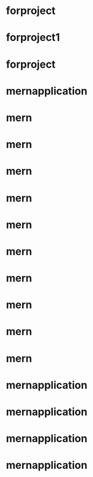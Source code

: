 # forproject
# forproject1
# forproject
# mernapplication
# mern
# mern
# mern
# mern
# mern
# mern
# mern
# mern
# mern
# mern
# mernapplication
# mernapplication
# mernapplication
# mernapplication
